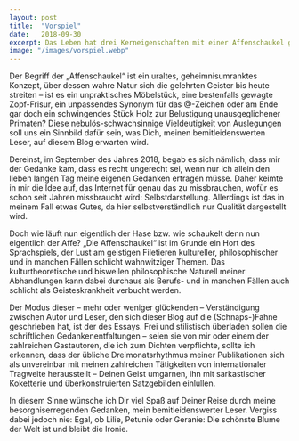 ```yaml
---
layout: post
title:  "Vorspiel"
date:   2018-09-30
excerpt: Das Leben hat drei Kerneigenschaften mit einer Affenschaukel gemein. Es ist erstens zum Bersten mit Affen angefüllt, es ist zweitens aus struktureller Sicht eine sehr fragwürdige Angelegenheit und vermittelt drittens durch sein Vor- und Zurückschaukeln eine Illusion von Dynamik und Bewegung, obwohl es im Endeffekt nirgendwo hinführt.
image: "/images/vorspiel.webp"
---
```


Der Begriff der „Affenschaukel“ ist ein uraltes, geheimnisumranktes Konzept, über dessen wahre Natur sich die gelehrten Geister bis heute streiten – ist es ein unpraktisches Möbelstück, eine bestenfalls gewagte Zopf-Frisur, ein unpassendes Synonym für das @-Zeichen oder am Ende gar doch ein schwingendes Stück Holz zur Belustigung unausgeglichener Primaten? Diese nebulös-schwachsinnige Vieldeutigkeit von Auslegungen soll uns ein Sinnbild dafür sein, was Dich, meinen bemitleidenswerten Leser, auf diesem Blog erwarten wird.

Dereinst, im September des Jahres 2018, begab es sich nämlich, dass mir der Gedanke kam, dass es recht ungerecht sei, wenn nur ich allein den lieben langen Tag meine eigenen Gedanken ertragen müsse. Daher keimte in mir die Idee auf, das Internet für genau das zu missbrauchen, wofür es schon seit Jahren missbraucht wird: Selbstdarstellung. Allerdings ist das in meinem Fall etwas Gutes, da hier selbstverständlich nur Qualität dargestellt wird.

Doch wie läuft nun eigentlich der Hase bzw. wie schaukelt denn nun eigentlich der Affe? „Die Affenschaukel“ ist im Grunde ein Hort des Sprachspiels, der Lust am geistigen Filetieren kultureller, philosophischer und in manchen Fällen schlicht wahnwitziger Themen. Das kulturtheoretische und bisweilen philosophische Naturell meiner Abhandlungen kann dabei durchaus als Berufs- und in manchen Fällen auch schlicht als Geisteskrankheit verbucht werden.

Der Modus dieser – mehr oder weniger glückenden – Verständigung zwischen Autor und Leser, den sich dieser Blog auf die (Schnaps-)Fahne geschrieben hat, ist der des Essays. Frei und stilistisch überladen sollen die schriftlichen Gedankenentfaltungen – seien sie von mir oder einem der zahlreichen Gastautoren, die ich zum Dichten verpflichte, sollte ich erkennen, dass der übliche Dreimonatsrhythmus meiner Publikationen sich als unvereinbar mit meinen zahlreichen Tätigkeiten von internationaler Tragweite herausstellt – Deinen Geist umgarnen, ihn mit sarkastischer Koketterie und überkonstruierten Satzgebilden einlullen.

In diesem Sinne wünsche ich Dir viel Spaß auf Deiner Reise durch meine besorgniserregenden Gedanken, mein bemitleidenswerter Leser. Vergiss dabei jedoch nie: Egal, ob Lilie, Petunie oder Geranie: Die schönste Blume der Welt ist und bleibt die Ironie.

